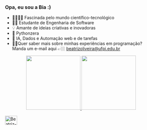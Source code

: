 ### Opa, eu sou a Bia :) 


- 👩‍💻👩‍🔬 Fascinada pelo mundo científico-tecnológico
- 👷‍♀️ Estudante de Engenharia de Software
- 💡 Amante de ideias criativas e inovadoras
- 🐍 Pythonzera
- 🤖 IA, Dados e Automação web e de tarefas
- 👩🏽Quer saber mais sobre minhas experiências em programação? Manda um e-mail aqui 👉🏼 beatrizoliveira@ufpi.edu.br 
<div align="center">
  <a href="https://github.com/bea-trizx">
  <img height="180em" src="https://github-readme-stats.vercel.app/api?username=bea-trizx&show_icons=true&theme=cobalt&include_all_commits=true&count_private=true"/>
  <img height="180em" src="https://github-readme-stats.vercel.app/api/top-langs/?username=bea-trizx&layout=compact&langs_count=7&theme=cobalt"/>
</div><div style="display: inline_block"><br>

<img align="center" alt="Beatriz-Python" height="30" width="40" src="[https://raw.githubusercontent.com/devicons/devicon/master/icons/python/python-original.svg](https://raw.githubusercontent.com/devicons/devicon/master/icons/python/python-original.svg)">


</div>
